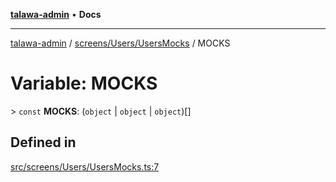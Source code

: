 [**talawa-admin**](../../../../README.md) • **Docs**

***

[talawa-admin](../../../../modules.md) / [screens/Users/UsersMocks](../README.md) / MOCKS

# Variable: MOCKS

\> `const` **MOCKS**: (`object` \| `object` \| `object`)[]

## Defined in

[src/screens/Users/UsersMocks.ts:7](https://github.com/PalisadoesFoundation/talawa-admin/blob/7a991b3aa824070bd53d6367f1ce7f072321af88/src/screens/Users/UsersMocks.ts#L7)
